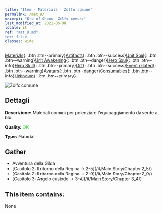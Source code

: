 ```yaml
---
title: "Item - Materials - Zolfo comune"
permalink: /mat_9/
excerpt: "Era of Chaos  Zolfo comune"
last_modified_at: 2021-06-08
locale: it
ref: "mat_9.md"
toc: false
classes: wide
---
```

 [Materials](/ItemsIT/){: .btn .btn--primary}[Artifacts](/ItemsIT/Artifacts/){: .btn .btn--success}[Unit Soul](/ItemsIT/UnitSoul/){: .btn .btn--warning}[Unit Awakening](/ItemsIT/UnitAwakening/){: .btn .btn--danger}[Hero Soul](/ItemsIT/HeroSoul/){: .btn .btn--info}[Hero Skill](/ItemsIT/HeroSkill/){: .btn .btn--primary}[Gift](/ItemsIT/Gift/){: .btn .btn--success}[Event related](/ItemsIT/Events/){: .btn .btn--warning}[Avatars](/ItemsIT/Avatars/){: .btn .btn--danger}[Consumables](/ItemsIT/Consumables/){: .btn .btn--info}[Unknown](/ItemsIT/Unknown/){: .btn .btn--primary}

 ![Zolfo comune](/images/t/i_cailiao_liuhuang1.png)

## Dettagli
 **Descrizione:** Materiali comuni per potenziare l'equipaggiamento da verde a blu.

 **Quality:** <span style="color: #32CD32">OK</span>

 **Type:** Material

## Gather

*    Avventura della Gilda 
*    [Capitolo 2: Il ritorno della Regina -> 2-5](/it/Main Story/Chapter 2_5/) 
*    [Capitolo 2: Il ritorno della Regina -> 2-9](/it/Main Story/Chapter 2_9/) 
*    [Capitolo 3: Angelo custode -> 3-4](/it/Main Story/Chapter 3_4/) 

## This item contains:

  None


